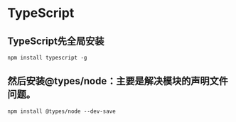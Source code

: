 # TypeScript

## TypeScript先全局安装
```
npm install typescript -g
```

## 然后安装@types/node：主要是解决模块的声明文件问题。
```
npm install @types/node --dev-save
```
